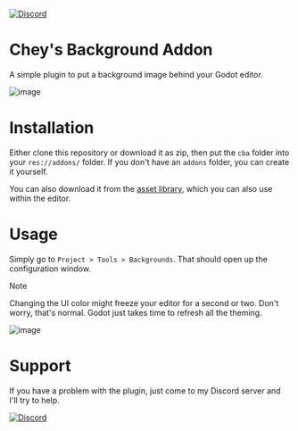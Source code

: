 [![Discord](https://img.shields.io/discord/1146846558508302366.svg?colorB=7289DA&style=for-the-badge&logo=data:image/png;base64,iVBORw0KGgoAAAANSUhEUgAAAHYAAABWAgMAAABnZYq0AAAACVBMVEUAAB38%2FPz%2F%2F%2F%2Bm8P%2F9AAAAAXRSTlMAQObYZgAAAAFiS0dEAIgFHUgAAAAJcEhZcwAACxMAAAsTAQCanBgAAAAHdElNRQfhBxwQJhxy2iqrAAABoElEQVRIx7WWzdGEIAyGgcMeKMESrMJ6rILZCiiBg4eYKr%2Fd1ZAfgXFm98sJfAyGNwno3G9sLucgYGpQ4OGVRxQTREMDZjF7ILSWjoiHo1n%2BE03Aw8p7CNY5IhkYd%2F%2F6MtO3f8BNhR1QWnarCH4tr6myl0cWgUVNcfMcXACP1hKrGMt8wcAyxide7Ymcgqale7hN6846uJCkQxw6GG7h2MH4Czz3cLqD1zHu0VOXMfZjHLoYvsdd0Q7ZvsOkafJ1P4QXxrWFd14wMc60h8JKCbyQvImzlFjyGoZTKzohwWR2UzSONHhYXBQOaKKsySsahwGGDnb%2FiYPJw22sCqzirSULYy1qtHhXGbtgrM0oagBV4XiTJok3GoLoDNH8ooTmBm7ZMsbpFzi2bgPGoXWXME6XT%2BRJ4GLddxJ4PpQy7tmfoU2HPN6cKg%2BledKHBKlF8oNSt5w5g5o8eXhu1IOlpl5kGerDxIVT%2BztzKepulD8utXqpChamkzzuo7xYGk%2FkpSYuviLXun5bzdRf0Krejzqyz7Z3p0I1v2d6HmA07dofmS48njAiuMgAAAAASUVORK5CYII%3D)](https://discord.gg/ZuUWPaSrHa)
# Chey's Background Addon
A simple plugin to put a background image behind your Godot editor.

![image](https://github.com/peachey2k2/cheys-background-addon/assets/100072467/fe1286ab-337e-456c-9a2d-4d7a482f399c)

# Installation
Either clone this repository or download it as zip, then put the `cba` folder into your `res://addons/` folder. If you don't have an `addons` folder, you can create it yourself.

You can also download it from the [asset library](https://godotengine.org/asset-library/asset/2933), which you can also use within the editor.

# Usage
Simply go to `Project > Tools > Backgrounds`. That should open up the configuration window.

> [!NOTE]
> Changing the UI color might freeze your editor for a second or two. Don't worry, that's normal. Godot just takes time to refresh all the theming.

![image](https://github.com/peachey2k2/cheys-background-addon/assets/100072467/c6d28ac6-733e-4112-8511-ceb0f2cc5c5a)

# Support
If you have a problem with the plugin, just come to my Discord server and I'll try to help.

[![Discord](https://discordapp.com/api/guilds/1146846558508302366/widget.png?style=banner3)](https://discord.gg/ZuUWPaSrHa)
